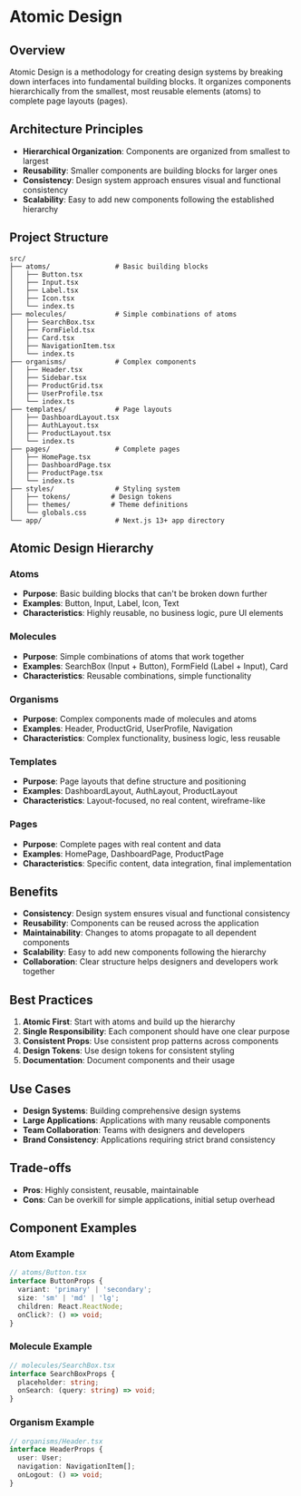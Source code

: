 # Atomic Design

## Overview
Atomic Design is a methodology for creating design systems by breaking down interfaces into fundamental building blocks. It organizes components hierarchically from the smallest, most reusable elements (atoms) to complete page layouts (pages).

## Architecture Principles
- **Hierarchical Organization**: Components are organized from smallest to largest
- **Reusability**: Smaller components are building blocks for larger ones
- **Consistency**: Design system approach ensures visual and functional consistency
- **Scalability**: Easy to add new components following the established hierarchy

## Project Structure
```
src/
├── atoms/                # Basic building blocks
│   ├── Button.tsx
│   ├── Input.tsx
│   ├── Label.tsx
│   ├── Icon.tsx
│   └── index.ts
├── molecules/            # Simple combinations of atoms
│   ├── SearchBox.tsx
│   ├── FormField.tsx
│   ├── Card.tsx
│   ├── NavigationItem.tsx
│   └── index.ts
├── organisms/            # Complex components
│   ├── Header.tsx
│   ├── Sidebar.tsx
│   ├── ProductGrid.tsx
│   ├── UserProfile.tsx
│   └── index.ts
├── templates/            # Page layouts
│   ├── DashboardLayout.tsx
│   ├── AuthLayout.tsx
│   ├── ProductLayout.tsx
│   └── index.ts
├── pages/                # Complete pages
│   ├── HomePage.tsx
│   ├── DashboardPage.tsx
│   ├── ProductPage.tsx
│   └── index.ts
├── styles/               # Styling system
│   ├── tokens/          # Design tokens
│   ├── themes/          # Theme definitions
│   └── globals.css
└── app/                  # Next.js 13+ app directory
```

## Atomic Design Hierarchy

### Atoms
- **Purpose**: Basic building blocks that can't be broken down further
- **Examples**: Button, Input, Label, Icon, Text
- **Characteristics**: Highly reusable, no business logic, pure UI elements

### Molecules
- **Purpose**: Simple combinations of atoms that work together
- **Examples**: SearchBox (Input + Button), FormField (Label + Input), Card
- **Characteristics**: Reusable combinations, simple functionality

### Organisms
- **Purpose**: Complex components made of molecules and atoms
- **Examples**: Header, ProductGrid, UserProfile, Navigation
- **Characteristics**: Complex functionality, business logic, less reusable

### Templates
- **Purpose**: Page layouts that define structure and positioning
- **Examples**: DashboardLayout, AuthLayout, ProductLayout
- **Characteristics**: Layout-focused, no real content, wireframe-like

### Pages
- **Purpose**: Complete pages with real content and data
- **Examples**: HomePage, DashboardPage, ProductPage
- **Characteristics**: Specific content, data integration, final implementation

## Benefits
- **Consistency**: Design system ensures visual and functional consistency
- **Reusability**: Components can be reused across the application
- **Maintainability**: Changes to atoms propagate to all dependent components
- **Scalability**: Easy to add new components following the hierarchy
- **Collaboration**: Clear structure helps designers and developers work together

## Best Practices
1. **Atomic First**: Start with atoms and build up the hierarchy
2. **Single Responsibility**: Each component should have one clear purpose
3. **Consistent Props**: Use consistent prop patterns across components
4. **Design Tokens**: Use design tokens for consistent styling
5. **Documentation**: Document components and their usage

## Use Cases
- **Design Systems**: Building comprehensive design systems
- **Large Applications**: Applications with many reusable components
- **Team Collaboration**: Teams with designers and developers
- **Brand Consistency**: Applications requiring strict brand consistency

## Trade-offs
- **Pros**: Highly consistent, reusable, maintainable
- **Cons**: Can be overkill for simple applications, initial setup overhead

## Component Examples

### Atom Example
```typescript
// atoms/Button.tsx
interface ButtonProps {
  variant: 'primary' | 'secondary';
  size: 'sm' | 'md' | 'lg';
  children: React.ReactNode;
  onClick?: () => void;
}
```

### Molecule Example
```typescript
// molecules/SearchBox.tsx
interface SearchBoxProps {
  placeholder: string;
  onSearch: (query: string) => void;
}
```

### Organism Example
```typescript
// organisms/Header.tsx
interface HeaderProps {
  user: User;
  navigation: NavigationItem[];
  onLogout: () => void;
}
```